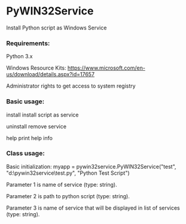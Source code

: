 # PyWIN32Service
Install Python script as Windows Service

### Requirements:
Python 3.x

Windows Resource Kits: https://www.microsoft.com/en-us/download/details.aspx?id=17657

Administrator rights to get access to system registry

### Basic usage:
install         install script as service

uninstall       remove service

help            print help info

### Class usage:
Basic initialization: myapp = pywin32service.PyWIN32Service("test", "d:\\pywin32service\\test.py", "Python Test Script")

Parameter 1 is name of service (type: string).

Parameter 2 is path to python script (type: string).

Parameter 3 is name of service that will be displayed in list of services (type: string).